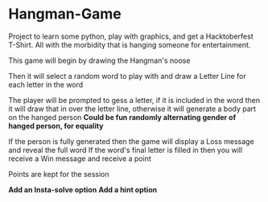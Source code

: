 # Hangman-Game
Project to learn some python, play with graphics, and get a Hacktoberfest T-Shirt.
 All with the morbidity that is hanging someone for entertainment. 
 
 
 This game will begin by drawing the Hangman's noose
 
 Then it will select a random word to play with and draw a Letter Line for each letter in the word
 
 The player will be prompted to gess a letter, if it is included in the word then it will draw that in over
 the letter line, otherwise it will generate a body part on the hanged person
**Could be fun randomly alternating gender of hanged person, for equality**

If the person is fully generated then the game will display a Loss message and reveal the full word
If the word's final letter is filled in then you will receive a Win message and receive a point

Points are kept for the session

**Add an Insta-solve option**
**Add a hint option**

